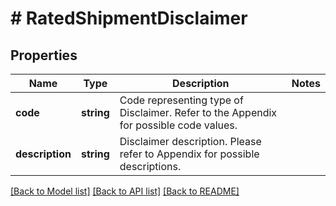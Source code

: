 # # RatedShipmentDisclaimer

## Properties

Name | Type | Description | Notes
------------ | ------------- | ------------- | -------------
**code** | **string** | Code representing type of Disclaimer. Refer to the Appendix for possible code values. |
**description** | **string** | Disclaimer description. Please refer to Appendix for possible descriptions. |

[[Back to Model list]](../../README.md#models) [[Back to API list]](../../README.md#endpoints) [[Back to README]](../../README.md)
